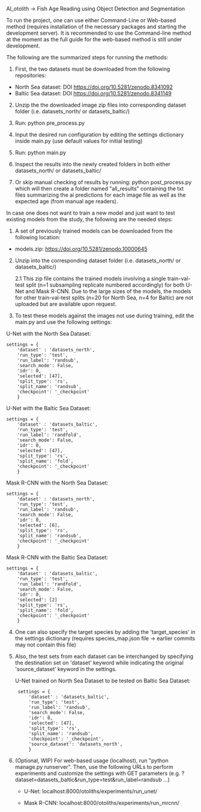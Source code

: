 AI_otolith -> Fish Age Reading using Object Detection and Segmentation


To run the project, one can use either Command-Line or Web-based method (requires installation of the necessary packages and starting the development server). It is recommended to use the Command-line method at the moment as the full guide for the web-based method is still under development.

The following are the summarized steps for running the methods:

1. First, the two datasets must be downloaded from the following repositories:
- North Sea dataset: DOI https://doi.org/10.5281/zenodo.8341092
- Baltic Sea dataset: DOI https://doi.org/10.5281/zenodo.8341149

2. Unzip the the downloaded image zip files into corresponding dataset folder (i.e. datasets_north/ or datasets_baltic/)

3. Run: python pre_process.py

4. Input the desired run configuration by editing the settings dictionary inside main.py (use default values for initial testing)

5. Run: python main.py

6. Inspect the results into the newly created folders in both either datasets_north/ or datasets_baltic/

7. Or skip manual checking of results by running: python post_process.py which will then create a folder named "all_results" containing the txt files summarizing the ai predictions for each image file as well as the expected age (from manual age readers).

In case one does not want to train a new model and just want to test existing models from the study, the following are the needed steps:

1. A set of previously trained models can be downloaded from the following location:
- models.zip: https://doi.org/10.5281/zenodo.10000645

2. Unzip into the corresponding dataset folder (i.e. datasets_north/ or datasets_baltic/)

    2.1 This zip file contains the trained models involving a single train-val-test split (n=1 subsampling replicate numbered accordingly) for both U-Net and Mask R-CNN. Due to the large sizes of the models, the models for other train-val-test splits (n=20 for North Sea, n=4 for Baltic) are not uploaded but are available upon request.

3. To test these models against the images not use during training, edit the main.py and use the following settings:

U-Net with the North Sea Dataset:

    settings = {
        'dataset' : 'datasets_north',
        'run_type': 'test',                  
        'run_label': 'randsub',   
        'search_mode': False,                
        'idr': 0,                  
        'selected': [47],                
        'split_type': 'rs',                
        'split_name': 'randsub',          
        'checkpoint': '_checkpoint'
        }

        
U-Net with the Baltic Sea Dataset:

    settings = {
        'dataset' : 'datasets_baltic',
        'run_type': 'test',                  
        'run_label': 'randfold',   
        'search_mode': False,                
        'idr': 0,                  
        'selected': [47],                
        'split_type': 'rs',                
        'split_name': 'fold',          
        'checkpoint': '_checkpoint'
        }

Mask R-CNN with the North Sea Dataset:

    settings = {
        'dataset' : 'datasets_north',
        'run_type': 'test',                  
        'run_label': 'randsub',   
        'search_mode': False,                
        'idr': 0,                  
        'selected': [6],                
        'split_type': 'rs',                
        'split_name': 'randsub',          
        'checkpoint': '_checkpoint'
        }
        
Mask R-CNN with the Baltic Sea Dataset:

    settings = {
        'dataset' : 'datasets_baltic',
        'run_type': 'test',                  
        'run_label': 'randfold',   
        'search_mode': False,                
        'idr': 0,                  
        'selected': [2]                
        'split_type': 'rs',                
        'split_name': 'fold',          
        'checkpoint': '_checkpoint'
        }

4. One can also specify the target species by adding the 'target_species' in the settings dictionary (requires species_map.json file -> earlier commits may not contain this file)

5. Also, the test sets from each dataset can be interchanged by specifying the destination set on 'dataset' keyword while indicating the original 'source_dataset' keyword in the settings.

   U-Net trained on North Sea Dataset to be tested on Baltic Sea Dataset:

   ````
    settings = {
        'dataset' : 'datasets_baltic',
        'run_type': 'test',                  
        'run_label': 'randsub',   
        'search_mode': False,                
        'idr': 0,                  
        'selected': [47],                
        'split_type': 'rs',                
        'split_name': 'randsub',          
        'checkpoint': '_checkpoint',
        'source_dataset': 'datasets_north',
        }
    ````
7. (Optional, WIP) For web-based usage (localhost), run "python manage.py runserver". Then, use the following URLs to perform experiments and customize the settings with GET parameters (e.g. ?dataset=datasets_baltic&run_type=test&run_label=randsub ...)

   * U-Net: localhost:8000/otoliths/experiments/run_unet/

   * Mask R-CNN: localhost:8000/otoliths/experiments/run_mrcnn/

